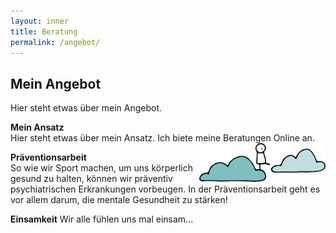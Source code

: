 ```yaml
---
layout: inner
title: Beratung
permalink: /angebot/
---
```


## Mein Angebot <br>
Hier steht etwas über mein Angebot. 

**Mein Ansatz** <br>
Hier steht etwas über mein Ansatz. Ich biete meine Beratungen Online an. 
<img src="https://raw.githubusercontent.com/carolinschneider/carolinschneider.github.io/master/img/Angebot.png" alt="" style="float:right;width:40%;">

**Präventionsarbeit** <br>
So wie wir Sport machen, um uns körperlich gesund zu halten, können wir präventiv psychiatrischen Erkrankungen vorbeugen. In der Präventionsarbeit geht es vor allem darum, die mentale Gesundheit zu stärken! 

**Einsamkeit**
Wir alle fühlen uns mal einsam... 

